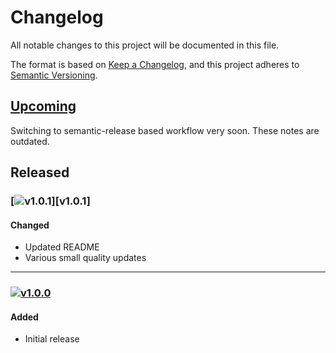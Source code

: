 [v1.0.0]: https://github.com/Xunnamius/babel-plugin-transform-mjs-imports/releases/tag/v1.0.0

[https://keepachangelog.com/en/1.0.0/]::

[types of changes]::
  [added]:: (for new features)
  [changed]:: (for changes in existing functionality)
  [deprecated]:: (for soon-to-be removed features)
  [removed]:: (for now removed features)
  [fixed]:: (for any bug fixes)
  [security]:: (in case of vulnerabilities)

# Changelog
All notable changes to this project will be documented in this file.

The format is based on [Keep a Changelog](https://keepachangelog.com/en/1.0.0/),
and this project adheres to [Semantic Versioning](https://semver.org/spec/v2.0.0.html).

## [Upcoming]

Switching to semantic-release based workflow very soon. These notes are
outdated.

## Released

### [![v1.0.1](https://api.ergodark.com/badges/github-tag-date/xunnamius/babel-plugin-transform-mjs-imports/v1.0.1)][v1.0.1]
#### Changed
- Updated README
- Various small quality updates

---

### [![v1.0.0](https://api.ergodark.com/badges/github-tag-date/xunnamius/babel-plugin-transform-mjs-imports/v1.0.0)][v1.0.0]
#### Added
- Initial release

[Upcoming]: https://github.com/Xunnamius/babel-plugin-transform-mjs-imports/compare/main...develop
